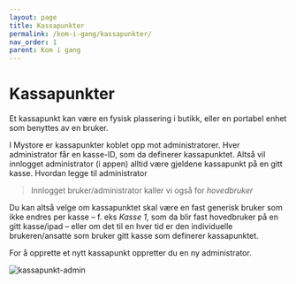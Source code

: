 ```yaml
---
layout: page
title: Kassapunkter
permalink: /kom-i-gang/kassapunkter/
nav_order: 1
parent: Kom i gang
---
```


# Kassapunkter 

Et kassapunkt kan være en fysisk plassering i butikk, eller en portabel enhet som benyttes av en bruker.

I Mystore er kassapunkter koblet opp mot administratorer. Hver administrator får en kasse-ID, som da definerer kassapunktet. Altså vil innlogget administrator (i appen) alltid være gjeldene kassapunkt på en gitt kasse. Hvordan legge til administrator

> Innlogget bruker/administrator kaller vi også for _hovedbruker_

Du kan altså velge om kassapunktet skal være en fast generisk bruker som ikke endres per kasse – f. eks _Kasse 1_, som da blir fast hovedbruker på en gitt kasse/ipad – eller om  det til en hver tid er den individuelle brukeren/ansatte som bruker gitt kasse som definerer kassapunktet. 

For å opprette et nytt kassapunkt oppretter du en ny administrator.

![kassapunkt-admin](/pos-doc/assets/images/kassapunkt.jpg)
